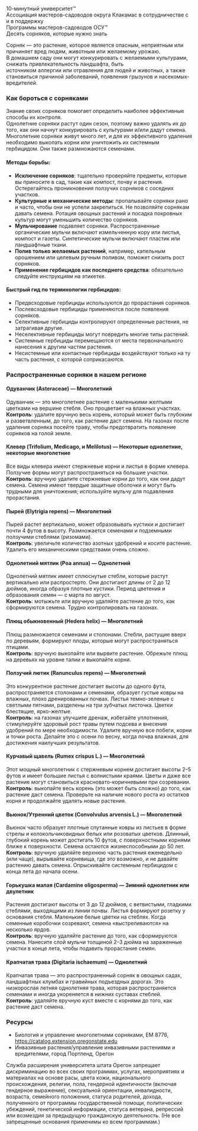 10-минутный университет™  
Ассоциация мастеров-садоводов округа Клакамас в сотрудничестве с и в поддержку  
Программы мастеров-садоводов ОСУ™  
Десять сорняков, которые нужно знать  

Сорняк — это растение, которое является опасным, неприятным или причиняет вред людям, животным или желаемому урожаю.  
В домашнем саду они могут конкурировать с желаемыми культурами, снижать привлекательность ландшафта, быть  
источником аллергии или отравления для людей и животных, а также становиться причиной заболеваний, появления грызунов и насекомых-вредителей.  

### Как бороться с сорняками  
Знание своих сорняков помогает определить наиболее эффективные способы их контроля.  
Однолетние сорняки растут один сезон, поэтому важно удалять их до того, как они начнут конкурировать с культурами и/или дадут семена.  
Многолетние сорняки живут много лет, и для их эффективного удаления необходимо выкопать корни или уничтожить их системным гербицидом. Они также размножаются семенами.  

#### Методы борьбы:  
- **Исключение сорняков**: тщательно проверяйте предметы, которые вы приносите в сад, такие как компост, почву и растения. Остерегайтесь проникновения ползучих сорняков с соседних участков.  
- **Культурные и механические методы**: пропалывайте сорняки рано и часто, чтобы они не успели закрепиться. Не позволяйте сорнякам давать семена. Ротация овощных растений и посадка покровных культур могут уменьшить количество сорняков.  
- **Мульчирование** подавляет сорняки. Распространенные органические мульчи включают измельченную кору или листья, компост и газеты. Синтетические мульчи включают пластик или ландшафтные ткани.  
- **Полив только желаемых растений**, например, капельным орошением или целевым ручным поливом, поможет снизить рост сорняков.  
- **Применение гербицидов как последнего средства**: обязательно следуйте инструкциям на этикетке.  

#### Быстрый гид по терминологии гербицидов:  
- Предвсходовые гербициды используются до прорастания сорняков.  
- Послевсходовые гербициды применяются после появления сорняков.  
- Селективные гербициды контролируют определенные растения, не затрагивая другие.  
- Неселективные гербициды могут повредить многие типы растений.  
- Системные гербициды перемещаются от места первоначального нанесения к другим частям растения.  
- Несистемные или контактные гербициды воздействуют только на ту часть растения, с которой соприкасаются.  

### Распространенные сорняки в нашем регионе  

#### Одуванчик (Asteraceae) — Многолетний  
Одуванчик — это многолетнее растение с маленькими желтыми цветками на вершине стебля. Оно процветает на влажных участках.  
**Контроль**: удалите вручную весь корень, который может быть глубоким и разветвленным, до того, как растение даст семена. На газонах после удаления сорняка посейте траву, чтобы предотвратить появление сорняков на голой земле.  

#### Клевер (Trifolium, Medicago, и Melilotus) — Некоторые однолетние, некоторые многолетние  
Все виды клевера имеют стержневые корни и листья в форме клевера. Ползучие формы могут распространяться на большие участки.  
**Контроль**: вручную удалите стержневые корни до того, как они дадут семена. Семена имеют твердые защитные оболочки и могут быть трудными для уничтожения; используйте мульчу для подавления прорастания.  

#### Пырей (Elytrigia repens) — Многолетний  
Пырей растет вертикально, может образовывать кустики и достигает почти 4 футов в высоту. Размножается семенами и подземными ползучими стеблями (ризомами).  
**Контроль**: увеличьте количество азотных удобрений и косите растение. Удалить его механическими средствами очень сложно.  

#### Однолетний мятлик (Poa annua) — Однолетний  
Однолетний мятлик имеет сплюснутые стебли, которые растут вертикально или распростерто. Они достигают длины от 2 до 12 дюймов, иногда образуя плотные кустики. Период цветения и образования семян — с марта по август.  
**Контроль**: мотыжьте или вручную удаляйте растение до того, как сформируются семена. Трудно контролировать на газонах.  

#### Плющ обыкновенный (Hedera helix) — Многолетний  
Плющ размножается семенами и столонами. Стебли, растущие вверх по деревьям, формируют плоды, которые могут распространяться птицами.  
**Контроль**: вручную выкопайте или вырвите растение. Обрежьте плющ на деревьях на уровне талии и выкопайте корни.  

#### Ползучий лютик (Ranunculus repens) — Многолетний  
Это конкурентное растение достигает высоты до одного фута, распространяется столонами и семенами, образует густые ковры на влажных, плохо дренированных почвах. Листья темно-зеленые с светлыми пятнами, разделены на три зубчатых листочка. Цветки блестящие, ярко-желтые.  
**Контроль**: на газонах улучшите дренаж, избегайте уплотнения, стимулируйте здоровый рост травы путем подсева и внесения удобрений по мере необходимости. Удалите вручную все побеги, корни и точки роста. Делайте это с осени по весну, когда почва влажная, для достижения наилучших результатов.  

#### Курчавый щавель (Rumex crispus L.) — Многолетний  
Этот мощный многолетник с стержневым корнем достигает высоты 2–5 футов и имеет большие листья с волнистыми краями. Цветы и даже все растение могут становиться красновато-коричневыми при созревании.  
**Контроль**: выкопайте весь корень (это может быть сложно) до того, как растение даст семена. Проверьте на наличие нового роста из остатков корня и продолжайте удалять новые растения.  

#### Вьюнок/Утренний цветок (Convolvulus arvensis L.) — Многолетний  
Вьюнок часто образует плотные спутанные ковры из листьев в форме стрелы и колокольчиковидных белых или розоватых цветков. Длинный, глубокий корень может достигать 10 футов, с поверхностными корнями ближе к поверхности. Семена остаются жизнеспособными до 50 лет.  
**Контроль**: вручную удаляйте верхнюю часть растения еженедельно (или чаще), вырывайте корневища, где это возможно, и не давайте растению давать семена. Опрыскивайте системным гербицидом с конца лета до начала осени.  

#### Горькушка малая (Cardamine oligosperma) — Зимний однолетник или двулетник  
Растения достигают высоты от 3 до 12 дюймов, с ветвистыми, гладкими стеблями, выходящими из линии почвы. Листья формируют розетку у основания стебля. Маленькие белые цветки на стеблях. Когда семенные коробочки созревают, семена «выстреливаются» на несколько ярдов.  
**Контроль**: вручную удаляйте растение до того, как сформируются семена. Нанесите слой мульчи толщиной 2–3 дюйма на зараженные участки в конце лета, чтобы подавить прорастание семян.  

#### Крапчатая трава (Digitaria ischaemum) — Однолетний  
Крапчатая трава — это распространенный сорняк в овощных садах, ландшафтных клумбах и гравийных подъездных дорогах. Это низкорослая летняя однолетняя трава, которая распространяется семенами и иногда укореняется в нижних суставах стеблей.  
**Контроль**: удаляйте вручную куст вместе с корнями до того, как растение даст семена.  

### Ресурсы  
- Биология и управление многолетними сорняками, EM 8776, https://catalog.extension.oregonstate.edu  
- Инвазивные растения/управление инвазивными растениями и вредителями, город Портленд, Орегон  

Служба расширения университета штата Орегон запрещает дискриминацию во всех своих программах, услугах, мероприятиях и материалах на основе расы, цвета кожи, национального происхождения, религии, пола, гендерной идентичности (включая гендерное выражение), сексуальной ориентации, инвалидности, возраста, семейного положения, статуса родителей, дохода, полученного от программы государственной помощи, политических убеждений, генетической информации, статуса ветерана, репрессий или возмездия за предыдущую гражданскую деятельность. (Не все запрещенные основания применимы ко всем программам.)
